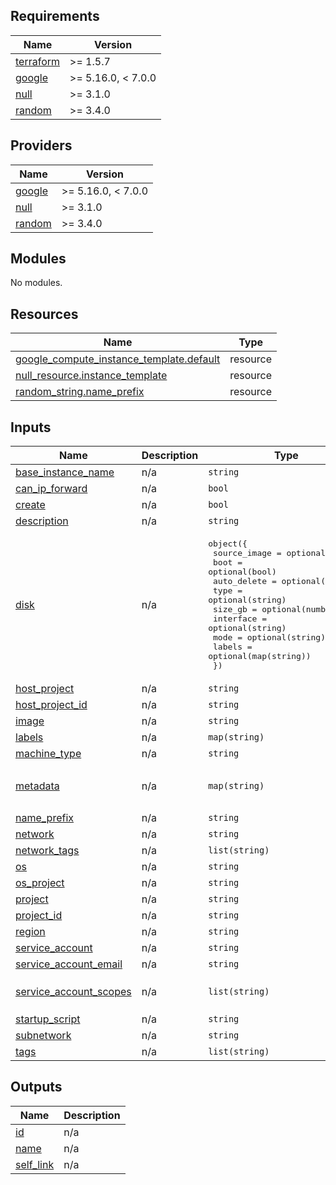 <!-- BEGIN_TF_DOCS -->
## Requirements

| Name | Version |
|------|---------|
| <a name="requirement_terraform"></a> [terraform](#requirement\_terraform) | >= 1.5.7 |
| <a name="requirement_google"></a> [google](#requirement\_google) | >= 5.16.0, < 7.0.0 |
| <a name="requirement_null"></a> [null](#requirement\_null) | >= 3.1.0 |
| <a name="requirement_random"></a> [random](#requirement\_random) | >= 3.4.0 |

## Providers

| Name | Version |
|------|---------|
| <a name="provider_google"></a> [google](#provider\_google) | >= 5.16.0, < 7.0.0 |
| <a name="provider_null"></a> [null](#provider\_null) | >= 3.1.0 |
| <a name="provider_random"></a> [random](#provider\_random) | >= 3.4.0 |

## Modules

No modules.

## Resources

| Name | Type |
|------|------|
| [google_compute_instance_template.default](https://registry.terraform.io/providers/hashicorp/google/latest/docs/resources/compute_instance_template) | resource |
| [null_resource.instance_template](https://registry.terraform.io/providers/hashicorp/null/latest/docs/resources/resource) | resource |
| [random_string.name_prefix](https://registry.terraform.io/providers/hashicorp/random/latest/docs/resources/string) | resource |

## Inputs

| Name | Description | Type | Default | Required |
|------|-------------|------|---------|:--------:|
| <a name="input_base_instance_name"></a> [base\_instance\_name](#input\_base\_instance\_name) | n/a | `string` | `null` | no |
| <a name="input_can_ip_forward"></a> [can\_ip\_forward](#input\_can\_ip\_forward) | n/a | `bool` | `false` | no |
| <a name="input_create"></a> [create](#input\_create) | n/a | `bool` | `true` | no |
| <a name="input_description"></a> [description](#input\_description) | n/a | `string` | `null` | no |
| <a name="input_disk"></a> [disk](#input\_disk) | n/a | <pre>object({<br/>    source_image = optional(string)<br/>    boot         = optional(bool)<br/>    auto_delete  = optional(bool)<br/>    type         = optional(string)<br/>    size_gb      = optional(number)<br/>    interface    = optional(string)<br/>    mode         = optional(string)<br/>    labels       = optional(map(string))<br/>  })</pre> | `{}` | no |
| <a name="input_host_project"></a> [host\_project](#input\_host\_project) | n/a | `string` | `null` | no |
| <a name="input_host_project_id"></a> [host\_project\_id](#input\_host\_project\_id) | n/a | `string` | `null` | no |
| <a name="input_image"></a> [image](#input\_image) | n/a | `string` | `null` | no |
| <a name="input_labels"></a> [labels](#input\_labels) | n/a | `map(string)` | `{}` | no |
| <a name="input_machine_type"></a> [machine\_type](#input\_machine\_type) | n/a | `string` | `"e2-micro"` | no |
| <a name="input_metadata"></a> [metadata](#input\_metadata) | n/a | `map(string)` | <pre>{<br/>  "enable-osconfig": "true"<br/>}</pre> | no |
| <a name="input_name_prefix"></a> [name\_prefix](#input\_name\_prefix) | n/a | `string` | `null` | no |
| <a name="input_network"></a> [network](#input\_network) | n/a | `string` | `"default"` | no |
| <a name="input_network_tags"></a> [network\_tags](#input\_network\_tags) | n/a | `list(string)` | `null` | no |
| <a name="input_os"></a> [os](#input\_os) | n/a | `string` | `"debian-12"` | no |
| <a name="input_os_project"></a> [os\_project](#input\_os\_project) | n/a | `string` | `"debian-cloud"` | no |
| <a name="input_project"></a> [project](#input\_project) | n/a | `string` | `null` | no |
| <a name="input_project_id"></a> [project\_id](#input\_project\_id) | n/a | `string` | n/a | yes |
| <a name="input_region"></a> [region](#input\_region) | n/a | `string` | `null` | no |
| <a name="input_service_account"></a> [service\_account](#input\_service\_account) | n/a | `string` | `null` | no |
| <a name="input_service_account_email"></a> [service\_account\_email](#input\_service\_account\_email) | n/a | `string` | `null` | no |
| <a name="input_service_account_scopes"></a> [service\_account\_scopes](#input\_service\_account\_scopes) | n/a | `list(string)` | <pre>[<br/>  "https://www.googleapis.com/auth/cloud-platform"<br/>]</pre> | no |
| <a name="input_startup_script"></a> [startup\_script](#input\_startup\_script) | n/a | `string` | `null` | no |
| <a name="input_subnetwork"></a> [subnetwork](#input\_subnetwork) | n/a | `string` | `"default"` | no |
| <a name="input_tags"></a> [tags](#input\_tags) | n/a | `list(string)` | `null` | no |

## Outputs

| Name | Description |
|------|-------------|
| <a name="output_id"></a> [id](#output\_id) | n/a |
| <a name="output_name"></a> [name](#output\_name) | n/a |
| <a name="output_self_link"></a> [self\_link](#output\_self\_link) | n/a |
<!-- END_TF_DOCS -->
